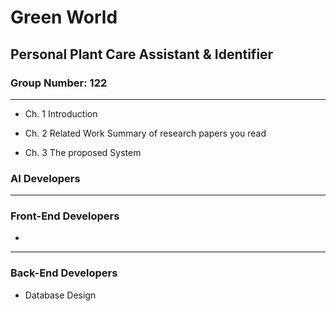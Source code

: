 # Green World
## Personal Plant Care Assistant & Identifier
### Group Number: 122

***

- Ch. 1 Introduction

- Ch. 2 Related Work Summary of research papers you read

- Ch. 3 The proposed System

### AI Developers

***
### Front-End Developers

- 

***
### Back-End Developers

- Database Design

